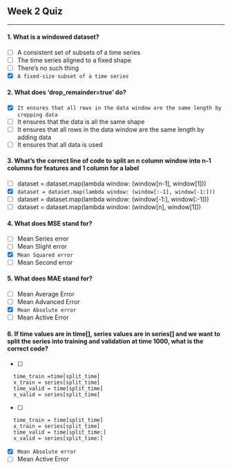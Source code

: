 ## Week 2 Quiz

---

#### 1. What is a windowed dataset?

- [ ] A consistent set of subsets of a time series
- [ ] The time series aligned to a fixed shape
- [ ] There’s no such thing
- [x] `A fixed-size subset of a time series`

#### 2. What does ‘drop_remainder=true’ do?

- [x] `It ensures that all rows in the data window are the same length by cropping data` 
- [ ] It ensures that the data is all the same shape
- [ ] It ensures that all rows in the data window are the same length by adding data 
- [ ] It ensures that all data is used

#### 3. What’s the correct line of code to split an n column window into n-1 columns for features and 1 column for a label

- [ ] dataset = dataset.map(lambda window: (window[n-1], window[1]))
- [x] `dataset = dataset.map(lambda window: (window[:-1], window[-1:]))`
- [ ] dataset = dataset.map(lambda window: (window[-1:], window[:-1]))
- [ ] dataset = dataset.map(lambda window: (window[n], window[1]))

#### 4. What does MSE stand for?

- [ ] Mean Series error
- [ ] Mean Slight error
- [x] `Mean Squared error` 
- [ ] Mean Second error

#### 5. What does MAE stand for?

- [ ] Mean Average Error
- [ ] Mean Advanced Error
- [x] `Mean Absolute error` 
- [ ] Mean Active Error

#### 6. If time values are in time[], series values are in series[] and we want to split the series into training and validation at time 1000, what is the correct code?

- [ ]  

      time_train =time[split_time]
      x_train = series[split_time]
      time_valid = time[split_time]
      x_valid = series[split_time]
      
- [ ] 
      
      time_train = time[split_time]
      x_train = series[split_time]
      time_valid = time[split_time:]
      x_valid = series[split_time:]
      
- [x] `Mean Absolute error` 
- [ ] Mean Active Error
